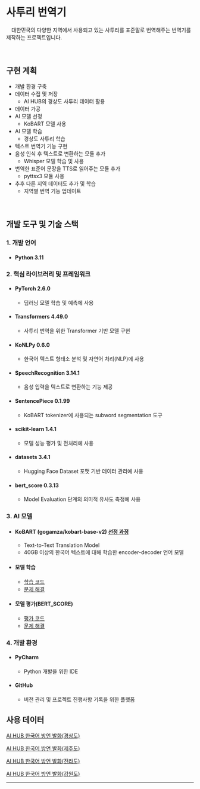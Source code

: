 # 사투리 번역기
　대한민국의 다양한 지역에서 사용되고 있는 사투리를 표준말로 번역해주는 번역기를 제작하는 프로젝트입니다.

　

## 구현 계획
- 개발 환경 구축
- 데이터 수집 및 저장
  - AI HUB의 경상도 사투리 데이터 활용
- 데이터 가공
- AI 모델 선정
  - KoBART 모델 사용
- AI 모델 학습
  - 경상도 사투리 학습
- 텍스트 번역기 기능 구현
- 음성 인식 후 텍스트로 변환하는 모듈 추가
  - Whisper 모델 학습 및 사용
- 번역한 표준어 문장을 TTS로 읽어주는 모듈 추가
  - pyttsx3 모듈 사용
- 추후 다른 지역 데이터도 추가 및 학습
  - 지역별 번역 기능 업데이트
    

　


## 개발 도구 및 기술 스택
### 1. 개발 언어
- #### Python 3.11
### 2. 핵심 라이브러리 및 프레임워크
- #### PyTorch 2.6.0
  - 딥러닝 모델 학습 및 예측에 사용
- #### Transformers 4.49.0
  - 사투리 번역을 위한 Transformer 기반 모델 구현
- #### KoNLPy 0.6.0
  - 한국어 텍스트 형태소 분석 및 자연어 처리(NLP)에 사용
- #### SpeechRecognition 3.14.1
  - 음성 입력을 텍스트로 변환하는 기능 제공
- #### SentencePiece 0.1.99
  - KoBART tokenizer에 사용되는 subword segmentation 도구
- #### scikit-learn 1.4.1
  - 모델 성능 평가 및 전처리에 사용
- #### datasets 3.4.1
  - Hugging Face Dataset 포맷 기반 데이터 관리에 사용
- #### bert_score 0.3.13
  - Model Evaluation 단계의 의미적 유사도 측정에 사용
### 3. AI 모델
- #### KoBART (gogamza/kobart-base-v2) [선정 과정](https://github.com/IMBLOP/dialect-translator/issues/2#issue-2995355902)
  - Text-to-Text Translation Model
  - 40GB 이상의 한국어 텍스트에 대해 학습한 encoder-decoder 언어 모델
- #### 모델 학습
  - [학습 코드](src/training/training.py)
  - [문제 해결](https://github.com/IMBLOP/dialect-translator/issues/1#issue-2995320637)
- #### 모델 평가(BERT_SCORE)
  - [평가 코드](src/evaluation/bert_score_eval.py)
  - [문제 해결](https://github.com/IMBLOP/dialect-translator/issues/3#issue-2995488377)

### 4. 개발 환경
- #### PyCharm
  - Python 개발을 위한 IDE
- #### GitHub
  - 버전 관리 및 프로젝트 진행사항 기록을 위한 플랫폼





## 사용 데이터
[AI HUB 한국어 방언 발화(경상도)](https://aihub.or.kr/aihubdata/data/view.do?currMenu=&topMenu=&aihubDataSe=data&dataSetSn=119)
 
  [AI HUB 한국어 방언 발화(제주도)](https://aihub.or.kr/aihubdata/data/view.do?currMenu=115&topMenu=100&aihubDataSe=realm&dataSetSn=121)
  
  [AI HUB 한국어 방언 발화(전라도)](https://aihub.or.kr/aihubdata/data/view.do?currMenu=115&topMenu=100&aihubDataSe=realm&dataSetSn=120)
  
  [AI HUB 한국어 방언 발화(강원도)](https://aihub.or.kr/aihubdata/data/view.do?currMenu=115&topMenu=100&aihubDataSe=realm&dataSetSn=118)  


---

